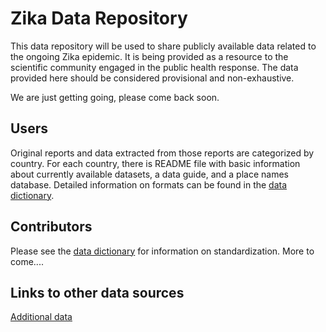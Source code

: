 # Zika Data Repository

This data repository will be used to share publicly available data related to the ongoing Zika epidemic. It is being provided as a resource to the scientific community engaged in the public health response. The data provided here should be considered provisional and non-exhaustive.

We are just getting going, please come back soon.

## Users
Original reports and data extracted from those reports are categorized by country. For each country, there is README file with basic information about currently available datasets, a data guide, and a place names database. Detailed information on formats can be found in the [data dictionary](data_dictionary.md).

## Contributors
Please see the [data dictionary](data_dictionary.md) for information on standardization. More to come....

## Links to other data sources
[Additional data](additonal_data.md)



